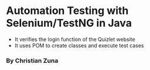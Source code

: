# Automation Testing with Selenium/TestNG in Java

- It verifies the login function of the Quizlet website 
- It uses POM to create classes and execute test cases

### By Christian Zuna 